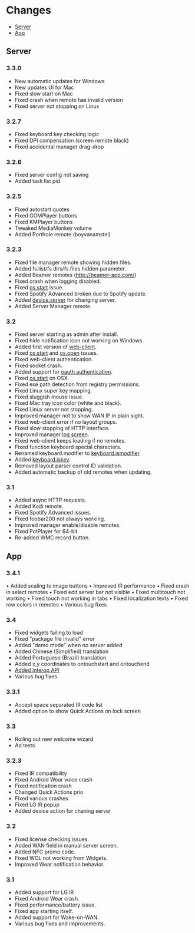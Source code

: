 # Changes
* [Server](#server)
* [App](#app)


## Server

### 3.3.0
* New automatic updates for Windows
* New updates UI for Mac
* Fixed slow start on Mac
* Fixed crash when remote has invalid version
* Fixed server not stopping on Linux

### 3.2.7
* Fixed keyboard key checking logic
* Fixed DPI compensation (screen remote black)
* Fixed accidental manager drag-drop

### 3.2.6
* Fixed server config not saving
* Added task list pid

### 3.2.5
* Fixed autostart quotes
* Fixed GOMPlayer buttons
* Fixed KMPlayer buttons
* Tweaked MediaMonkey volume
* Added Porthole remote (boyvanamstel)

### 3.2.3
* Fixed file manager remote showing hidden files.
* Added fs.list/fs.dirs/fs.files hidden parameter.
* Added Beamer remotes (http://beamer-app.com/)
* Fixed crash when logging disabled.
* Fixed [os.start](/libs/os.md#osstart-command-arg1-arg2--) issue.
* Fixed Spotify Advanced broken due to Spotify update.
* Added [device.server](/libs/device.md#deviceserver-name-) for changing server.
* Added Server Manager remote.

### 3.2
* Fixed server starting as admin after install.
* Fixed hide notification icon not working on Windows.
* Added first version of [web-client](http://localhost:9510/client).
* Fixed [os.start](/libs/os.md#osstart-command-arg1-arg2--) and [os.open](/libs/os.md#osopen-path-args-) issues.
* Fixed web-client authentication.
* Fixed socket crash.
* Added support for [oauth authentication](http://localhost:9510/web/#/status/connect).
* Fixed [os.start](/libs/os.md#osstart-command-arg1-arg2--) on OSX.
* Fixed exe path detection from registry permissions.
* Fixed Linux super key mapping.
* Fixed sluggish mouse issue.
* Fixed Mac tray icon color (white and black).
* Fixed Linux server not stopping.
* Improved manager not to show WAN IP in plain sight.
* Fixed web-client error if no layout groups.
* Fixed slow stopping of HTTP interface.
* Improved manager [log screen](http://localhost:9510/web/#/log).
* Fixed web-client keeps loading if no remotes.
* Fixed function keyboard special characters.
* Renamed keyboard.modifier to [keyboard.ismodifier](/libs/keyboard.md#keyboardismodifier-key-).
* Added [keyboard.iskey](/libs/keyboard.md#keyboardiskey-key-).
* Removed layout parser control ID validation.
* Added automatic backup of old remotes when updating.

### 3.1
* Added async HTTP requests.
* Added Kodi remote.
* Fixed Spotify Advanced issues.
* Fixed foobar200 not always working.
* Improved manager enable/disable remotes.
* Fixed PotPlayer for 64-bit.
* Re-added WMC record button.

## App

### 3.4.1
• Added scaling to image buttons
• Improved IR performance
• Fixed crash in select remotes
• Fixed edit server bar not visible
• Fixed multitouch not working
• Fixed touch not working in tabs
• Fixed localization texts
• Fixed row colors in remotes
• Various bug fixes

### 3.4
* Fixed widgets failing to load
* Fixed "package file invalid" error
* Added "demo mode" when no server added
* Added Chinese (Simplified) translation
* Added Portuguese (Brazil) translation
* Added x,y coordinates to ontouchstart and ontouchend
* [Added interop API](https://github.com/unifiedremote/Intent-Tester)
* Various bug fixes

### 3.3.1
* Accept space separated IR code list
* Added option to show Quick Actions on lock screen

### 3.3
* Rolling out new welcome wizard
* Ad tests

### 3.2.3
* Fixed IR compatibility
* Fixed Android Wear voice crash
* Fixed notification crash
* Changed Quick Actions prio
* Fixed various crashes
* Fixed LG IR popup
* Added device action for chaning server

### 3.2
* Fixed license checking issues.
* Added WAN field in manual server screen.
* Added NFC promo code.
* Fixed WOL not working from Widgets.
* Improved Wear notification behavior.

### 3.1
* Added support for LG IR
* Fixed Android Wear crash.
* Fixed performance/battery issue.
* Fixed app starting itself.
* Added support for Wake-on-WAN.
* Various bug fixes and improvements.
